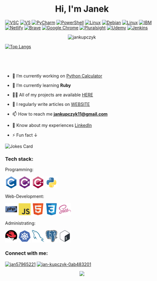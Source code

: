 <h1 align="center">Hi, I'm Janek</h1>


<p align="center">
   
   [![VSC](https://img.shields.io/badge/-VSC-0078d7?style=flat-square&logo=visual-studio-code&logoColor=white)]()
   [![VS](https://img.shields.io/badge/-VS-8B008B?style=flat-square&logo=visual-studio&logoColor=white)]()
   [![PyCharm](https://img.shields.io/badge/-PyCharm-00ab41?style=flat-square&logo=pycharm&logoColor=white)]()
   [![PowerShell](https://img.shields.io/badge/-PowerShell-607598?style=flat-square&logo=powershell&logoColor=white)]()
   [![Linux](https://img.shields.io/badge/-WSL2-e95420?style=flat-square&logo=linux&logoColor=white)]()
   [![Debian](https://img.shields.io/badge/-Debian-A81D33?style=flat-square&logo=debian&logoColor=white)]()
   [![Linux](https://img.shields.io/badge/-Linux-87CF3E?style=flat-square&logo=linux&logoColor=white)]()
   [![IBM](https://img.shields.io/badge/-IBM-1793D1?style=flat-square&logo=ibm&logoColor=white)]()
   [![Netlify](https://img.shields.io/badge/-Netlify-00C7B7?style=flat-square&logo=netlify&logoColor=white)]()
   [![Brave](https://img.shields.io/badge/Brave-FB542B?style=flat-square&logo=Brave&logoColor=white)]()
   [![Google Chrome](https://img.shields.io/badge/Google%20Chrome-ffd700?style=flat-square&logo=GoogleChrome&logoColor=white)]()
   [![Pluralsight](https://img.shields.io/badge/Pluralsight-EE3057?style=flat-square&logo=pluralsight&logoColor=white)]()
   [![Udemy](https://img.shields.io/badge/Udemy-A435F0?style=flat-square&logo=Udemy&logoColor=white)]()
   [![Jenkins](https://img.shields.io/badge/Jenkins-%232C5263.svg?style=flat-square&logo=jenkins&logoColor=white)]()

</p>

<p align="center">
   <img src="https://github-readme-stats.vercel.app/api?username=jankupczyk&show_icons=true&locale=en" alt="jankupczyk" />
</p>


[![Top Langs](https://github-readme-stats.vercel.app/api/top-langs/?username=jankupczyk&layout=compact)](https://github.com/jankupczyk/github-readme-stats)
   

<br><br><br>
- 🔭 I’m currently working on [Python Calculator](https://github.com/jankupczyk/Calculator)

- 🌱 I’m currently learning **Ruby**

- 👨‍💻 All of my projects are available [HERE](https://github.com/jankupczyk?tab=repositories)

- 📝 I regularly write articles on [WEBSITE](https://jankupczyk.github.io/KUPCZYK/Blog/1)

- 📫 How to reach me **jankupczyk11@gmail.com**

- 📄 Know about my experiences [LinkedIn](https://www.linkedin.com/in/jan-kupczyk/)

- ⚡ Fun fact   ↓


![Jokes Card](https://readme-jokes.vercel.app/api)

<h3 align="left">Tech stack: </h3>
<p align="left">
Programming:
   
<img src="https://raw.githubusercontent.com/devicons/devicon/master/icons/c/c-original.svg" alt="c" width="40" height="40"/> </a>
<img src="https://raw.githubusercontent.com/devicons/devicon/master/icons/csharp/csharp-original.svg" alt="csharp" width="40" height="40"/> </a>
<img src="https://raw.githubusercontent.com/devicons/devicon/master/icons/cplusplus/cplusplus-original.svg" alt="cplusplus" width="40" height="40"/> </a>
<img src="https://raw.githubusercontent.com/devicons/devicon/master/icons/python/python-original.svg" alt="python" width="40" height="40"/> </a>

Web-Development:

<img src="https://raw.githubusercontent.com/devicons/devicon/master/icons/php/php-original.svg" alt="php" width="40" height="40"/> </a>
<img src="https://raw.githubusercontent.com/devicons/devicon/master/icons/javascript/javascript-original.svg" alt="javascript" width="40" height="40"/> </a>
<img src="https://raw.githubusercontent.com/devicons/devicon/master/icons/html5/html5-original.svg" alt="html5" width="40" height="40"/> </a>
<img src="https://raw.githubusercontent.com/devicons/devicon/master/icons/css3/css3-original.svg" alt="css3" width="40" height="40"/> </a>
<img src="https://raw.githubusercontent.com/devicons/devicon/master/icons/sass/sass-original.svg" alt="sass" width="40" height="40"/> </a>

Administrating: 

<img src="https://raw.githubusercontent.com/devicons/devicon/master/icons/redhat/redhat-original.svg" alt="redhat" width="40" height="40"/> </a>
<img src="https://raw.githubusercontent.com/devicons/devicon/master/icons/kubernetes/kubernetes-plain.svg" alt="kubernetes" width="40" height="40"/> </a>
<img src="https://raw.githubusercontent.com/devicons/devicon/master/icons/mysql/mysql-original.svg" alt="mysql" width="40" height="40"/> </a>
<img src="https://raw.githubusercontent.com/devicons/devicon/master/icons/postgresql/postgresql-original.svg" alt="postgresql" width="40" height="40"/> </a>
<img src="https://raw.githubusercontent.com/devicons/devicon/master/icons/bash/bash-original.svg" alt="bash" width="40" height="40"/> </a>

</p>
<p align="right">  
<h3 align="left">Connect with me:</h3>
<p align="left">
<a href="https://twitter.com/jan57965221" target="blank"><img align="center" src="https://raw.githubusercontent.com/rahuldkjain/github-profile-readme-generator/master/src/images/icons/Social/twitter.svg" alt="jan57965221" height="30" width="40" /></a>
<a href="https://linkedin.com/in/jan-kupczyk-0ab483201" target="blank"><img align="center" src="https://raw.githubusercontent.com/rahuldkjain/github-profile-readme-generator/master/src/images/icons/Social/linked-in-alt.svg" alt="jan-kupczyk-0ab483201" height="30" width="40" /></a>
</p> 
</p>


<p align="center"><img src="https://camo.githubusercontent.com/7998890254268d8ed476c9f66d3fa59d21dd354d2090036083c82af4cda2a0eb/68747470733a2f2f666f7274686562616467652e636f6d2f696d616765732f6261646765732f6275696c742d776974682d6c6f76652e737667" data-canonical-src="https://forthebadge.com/images/badges/built-with-love.svg" style="max-width: 100%;"></p>
